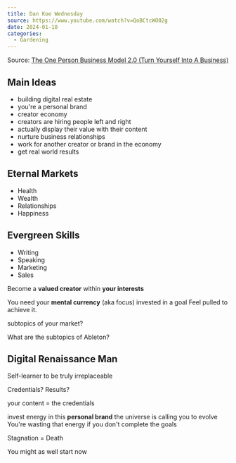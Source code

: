 ```yaml
---
title: Dan Koe Wednesday
source: https://www.youtube.com/watch?v=QoBCtcWO02g
date: 2024-01-10
categories:
  - Gardening
---
```

Source: [The One Person Business Model 2.0 (Turn Yourself Into A Business)](https://www.youtube.com/watch?v=QoBCtcWO02g)

## Main Ideas
- building digital real estate
- you're a personal brand
- creator economy
- creators are hiring people left and right
- actually display their value with their content
- nurture business relationships
- work for another creator or brand in the economy
- get real world results

## Eternal Markets
- Health
- Wealth
- Relationships
- Happiness

## Evergreen Skills
- Writing
- Speaking
- Marketing
- Sales

Become a **valued creator** within **your interests**

You need your **mental currency** (aka focus) invested in a goal 
Feel pulled to achieve it.

subtopics of your market?

What are the subtopics of Ableton?

## Digital Renaissance Man

Self-learner to be truly irreplaceable

Credentials? 
Results? 

your content = the credentials

invest energy in this **personal brand**
the universe is calling you to evolve
You're wasting that energy if you don't complete the goals

Stagnation = Death

You might as well start now

